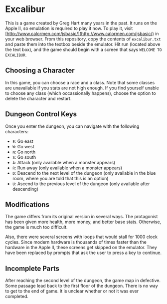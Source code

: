 # Excalibur

This is a game created by Greg Hart many years in the past. It runs 
on the Apple II, so emulation is required to play it now. To play 
it, visit [http://www.calormen.com/jsbasic/](http://www.calormen.com/jsbasic/)
in your web browser. From this repository, copy the contents of
`excalibur.txt` and paste them into the textbox beside the emulator.
Hit run (located above the text box), and the game should begin
with a screen that says `WELCOME TO EXCALIBUR`.

## Choosing a Character

In this game, you can choose a race and a class. Note that some classes
are unavailable if you stats are not high enough. If you find 
yourself unable to choose any class (which occassionally happens),
choose the option to delete the character and restart.

## Dungeon Control Keys

Once you enter the dungeon, you can navigate with the following 
characters:

- `E`: Go east
- `W`: Go west
- `N`: Go north
- `S`: Go south
- `A`: Attack (only available when a monster appears)
- `R`: Run away (only available when a monster appears)
- `D`: Descend to the next level of the dungeon (only available 
       in the blue room, where you are told that this is an option)
- `U`: Ascend to the previous level of the dungeon (only available after descending)

## Modifications

The game differs from its original version in several ways. The protagonist
has been given more health, more money, and better base stats. Otherwise, the game
is much too difficult.

Also, there were several screens with loops that would stall for 1000 clock
cycles. Since modern hardware is thousands of times faster than the hardware
in the Apple II, these screens get skipped on the emulator. They have been 
replaced by prompts that ask the user to press a key to continue.

## Incomplete Parts

After reaching the second level of the dungeon, the game map in defective.
Some passage lead back to the first floor of the dungeon. There is no 
way to get to the end of game. It is unclear
whether or not it was ever completed.


